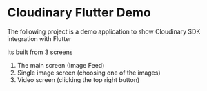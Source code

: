 # Cloudinary Flutter Demo
The following project is a demo application to show Cloudinary SDK integration with Flutter

Its built from 3 screens
1. The main screen (Image Feed)
2. Single image screen (choosing one of the images)
3. Video screen (clicking the top right button)

